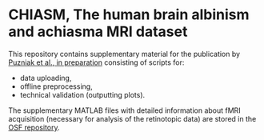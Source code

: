 # CHIASM, The human brain albinism and achiasma MRI dataset
This repository contains supplementary material for the publication by [Puzniak et al., in preparation](https://doi.org/10.25663/brainlife.pub.9) consisting of scripts for:
- data uploading, 
- offline preprocessing,
- technical validation (outputting plots).

The supplementary MATLAB files with detailed information about fMRI acquisition (necessary for analysis of the retinotopic data) are stored in the [OSF repository](https://osf.io/xz29q/).
